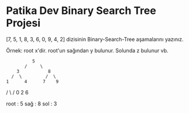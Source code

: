 # Patika Dev Binary Search Tree Projesi

[7, 5, 1, 8, 3, 6, 0, 9, 4, 2] dizisinin Binary-Search-Tree aşamalarını yazınız.

Örnek: root x'dir. root'un sağından y bulunur. Solunda z bulunur vb.

              5
           /     \
        3           8
      /  \         /  \
    1      4      7    9
   /  \          /
   0  2          6

   root : 5
   sağ : 8
   sol : 3      

